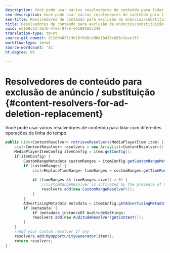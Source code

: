 ```yaml
---
description: Você pode usar vários resolvedores de conteúdo para lidar com diferentes operações de linha do tempo.
seo-description: Você pode usar vários resolvedores de conteúdo para lidar com diferentes operações de linha do tempo.
seo-title: Resolvedores de conteúdo para exclusão de anúncios/substituição
title: Resolvedores de conteúdo para exclusão de anúncios/substituição
uuid: ed168c52-ab7b-4fe6-8775-eb18018dc249
translation-type: tm+mt
source-git-commit: 812d04037c3b18f8d8cdd0d18430c686c3eee1ff
workflow-type: tm+mt
source-wordcount: '51'
ht-degree: 0%

---
```



# Resolvedores de conteúdo para exclusão de anúncio / substituição {#content-resolvers-for-ad-deletion-replacement}

Você pode usar vários resolvedores de conteúdo para lidar com diferentes operações de linha do tempo.

```java
public List<ContentResolver> retrieveResolvers(MediaPlayerItem item) { 
    List<ContentResolver> resolvers = new ArrayList<ContentResolver>(); 
    MediaPlayerItemConfig itemConfig = item.getConfig(); 
    if(itemConfig) { 
        CustomRangeMetadata customRanges = itemConfig.getCustomRangeMetadata(); 
        if (customRanges) { 
            List<ReplaceTimeRange> timeRanges = customRanges.getTimeRangeList(); 
 
            if (timeRanges && timeRanges.size() > 0) { 
                //CustomRangeResolver is activated by the presence of CustomRanges 
                resolvers.add(new CustomRangeResolver()); 
            } 
        } 
        AdvertisingMetadata metadata = itemConfig.getAdvertisingMetadata(); 
        if (metadata) { 
            if (metadata instanceOf AuditudeSettings)  
            resolvers.add(new AuditudeResolver(getContext());                                      
        } 
    } 
    //Add your custom resolver if any 
    resolvers.add(MyOpportunityGenerator(item)); 
    return resolvers; 
} 
```

